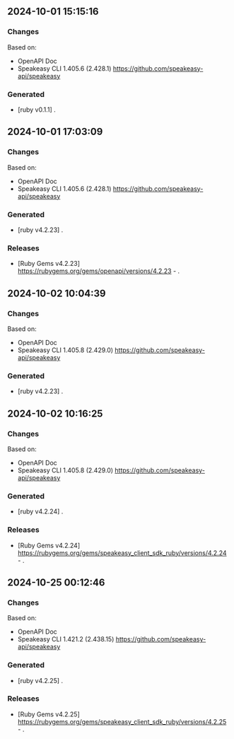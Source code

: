 

## 2024-10-01 15:15:16
### Changes
Based on:
- OpenAPI Doc  
- Speakeasy CLI 1.405.6 (2.428.1) https://github.com/speakeasy-api/speakeasy
### Generated
- [ruby v0.1.1] .

## 2024-10-01 17:03:09
### Changes
Based on:
- OpenAPI Doc  
- Speakeasy CLI 1.405.6 (2.428.1) https://github.com/speakeasy-api/speakeasy
### Generated
- [ruby v4.2.23] .
### Releases
- [Ruby Gems v4.2.23] https://rubygems.org/gems/openapi/versions/4.2.23 - .

## 2024-10-02 10:04:39
### Changes
Based on:
- OpenAPI Doc  
- Speakeasy CLI 1.405.8 (2.429.0) https://github.com/speakeasy-api/speakeasy
### Generated
- [ruby v4.2.23] .

## 2024-10-02 10:16:25
### Changes
Based on:
- OpenAPI Doc  
- Speakeasy CLI 1.405.8 (2.429.0) https://github.com/speakeasy-api/speakeasy
### Generated
- [ruby v4.2.24] .
### Releases
- [Ruby Gems v4.2.24] https://rubygems.org/gems/speakeasy_client_sdk_ruby/versions/4.2.24 - .

## 2024-10-25 00:12:46
### Changes
Based on:
- OpenAPI Doc  
- Speakeasy CLI 1.421.2 (2.438.15) https://github.com/speakeasy-api/speakeasy
### Generated
- [ruby v4.2.25] .
### Releases
- [Ruby Gems v4.2.25] https://rubygems.org/gems/speakeasy_client_sdk_ruby/versions/4.2.25 - .